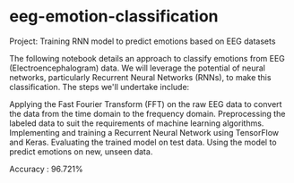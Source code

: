 # eeg-emotion-classification

Project: Training RNN model to predict emotions based on EEG datasets

The following notebook details an approach to classify emotions from EEG (Electroencephalogram) data. We will leverage the potential of neural networks, particularly Recurrent Neural Networks (RNNs), to make this classification. The steps we'll undertake include:

Applying the Fast Fourier Transform (FFT) on the raw EEG data to convert the data from the time domain to the frequency domain.
Preprocessing the labeled data to suit the requirements of machine learning algorithms.
Implementing and training a Recurrent Neural Network using TensorFlow and Keras.
Evaluating the trained model on test data.
Using the model to predict emotions on new, unseen data.

Accuracy : 96.721%
